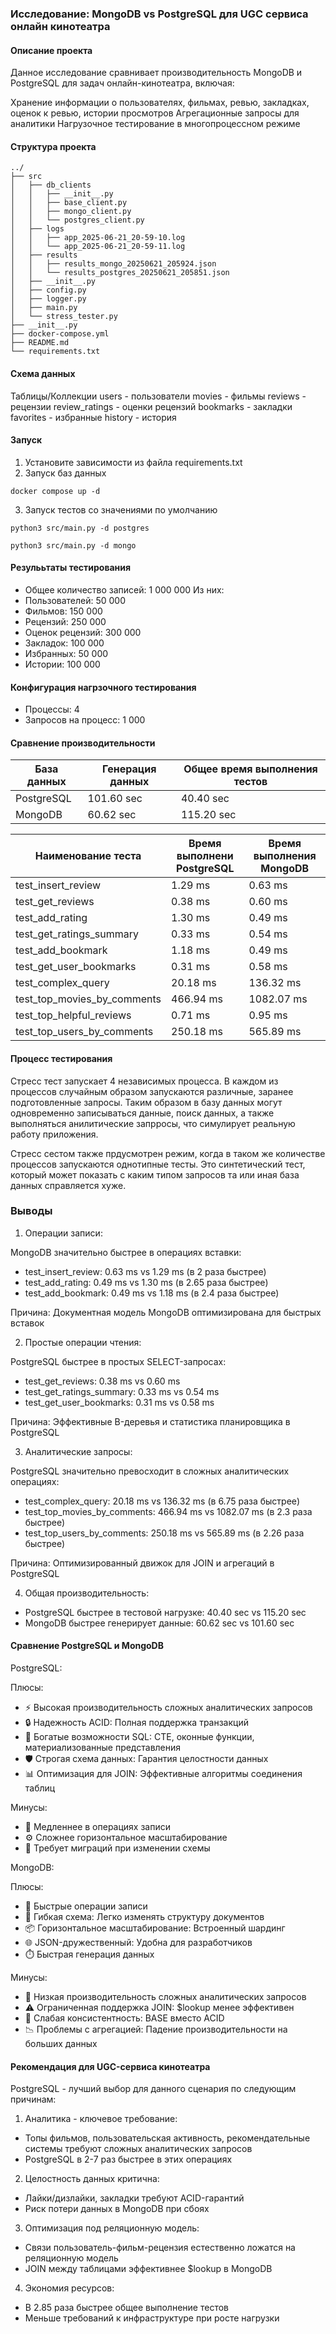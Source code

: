 ### Исследование: MongoDB vs PostgreSQL для UGC сервиса онлайн кинотеатра

#### Описание проекта
Данное исследование сравнивает производительность MongoDB и PostgreSQL для задач онлайн-кинотеатра, включая:

Хранение информации о пользователях, фильмах, ревью, закладках, оценок к ревью, истории просмотров
Агрегационные запросы для аналитики
Нагрузочное тестирование в многопроцессном режиме

#### Структура проекта
```text
../
├── src
│   ├── db_clients
│   │   ├── __init__.py
│   │   ├── base_client.py
│   │   ├── mongo_client.py
│   │   └── postgres_client.py
│   ├── logs
│   │   ├── app_2025-06-21_20-59-10.log
│   │   └── app_2025-06-21_20-59-11.log
│   ├── results
│   │   ├── results_mongo_20250621_205924.json
│   │   └── results_postgres_20250621_205851.json
│   ├── __init__.py
│   ├── config.py
│   ├── logger.py
│   ├── main.py
│   └── stress_tester.py
├── __init__.py
├── docker-compose.yml
├── README.md
└── requirements.txt
```

#### Схема данных
Таблицы/Коллекции
users - пользователи
movies - фильмы
reviews - рецензии
review_ratings - оценки рецензий
bookmarks - закладки
favorites - избранные
history - история

#### Запуск
1. Установите зависимости из файла requirements.txt
2. Запуск баз данных
```shell
docker compose up -d
```
3. Запуск тестов со значениями по умолчанию

```shell
python3 src/main.py -d postgres
```

```shell
python3 src/main.py -d mongo
```
#### Резулььтаты тестирования
- Общее количество записей: 1 000 000
Из них:
- Пользователей: 50 000
- Фильмов: 150 000
- Рецензий: 250 000
- Оценок рецензий: 300 000
- Закладок: 100 000
- Избранных: 50 000
- Истории: 100 000

#### Конфигурация нагрзочного тестирования
- Процессы: 4
- Запросов на процесс: 1 000


#### Сравнение производительности

|База данных|Генерация данных|Общее время выполнения тестов|
|-----------|----------------|-----------------------------|
|PostgreSQL |101.60 sec      |40.40 sec                    |
|MongoDB    |60.62  sec      |115.20 sec                   |


|Наименование теста | Время выполнени PostgreSQL | Время выполнения MongoDB|
|-------------------|----------------------------|-------------------------|
|test_insert_review| 1.29 ms| 0.63 ms |
|test_get_reviews| 0.38 ms| 0.60 ms |
|test_add_rating| 1.30 ms| 0.49 ms |
|test_get_ratings_summary| 0.33 ms|0.54 ms |
|test_add_bookmark| 1.18 ms|  0.49 ms |
|test_get_user_bookmarks| 0.31 ms| 0.58 ms |
|test_complex_query| 20.18 ms| 136.32 ms |
|test_top_movies_by_comments| 466.94 ms| 1082.07 ms |
|test_top_helpful_reviews| 0.71 ms| 0.95 ms |
|test_top_users_by_comments| 250.18 ms| 565.89 ms |

#### Процесс тестирования
Стресс тест запускает 4 независимых процесса. В каждом из процессов случайным образом запускаются различные, заранее подготовленные запросы.
Таким образом в базу данных могут одновременно записываться данные, поиск данных, а также выполняться анилитические запрросы, что симулирует реальную работу приложения.

Стресс сестом также прдусмотрен режим, когда в таком же количестве процессов запускаются однотипные тесты. Это синтетический тест, который может показать с каким типом запросов та или иная база данных справляется хуже.

### Выводы

1. Операции записи:

MongoDB значительно быстрее в операциях вставки:
- test_insert_review: 0.63 ms vs 1.29 ms (в 2 раза быстрее)
- test_add_rating: 0.49 ms vs 1.30 ms (в 2.65 раза быстрее)
- test_add_bookmark: 0.49 ms vs 1.18 ms (в 2.4 раза быстрее)

Причина: Документная модель MongoDB оптимизирована для быстрых вставок

2. Простые операции чтения:

PostgreSQL быстрее в простых SELECT-запросах:

- test_get_reviews: 0.38 ms vs 0.60 ms
- test_get_ratings_summary: 0.33 ms vs 0.54 ms
- test_get_user_bookmarks: 0.31 ms vs 0.58 ms

Причина: Эффективные B-деревья и статистика планировщика в PostgreSQL

3. Аналитические запросы:

PostgreSQL значительно превосходит в сложных аналитических операциях:
- test_complex_query: 20.18 ms vs 136.32 ms (в 6.75 раза быстрее)
- test_top_movies_by_comments: 466.94 ms vs 1082.07 ms (в 2.3 раза быстрее)
- test_top_users_by_comments: 250.18 ms vs 565.89 ms (в 2.26 раза быстрее)

Причина: Оптимизированный движок для JOIN и агрегаций в PostgreSQL

4. Общая производительность:
- PostgreSQL быстрее в тестовой нагрузке: 40.40 sec vs 115.20 sec
- MongoDB быстрее генерирует данные: 60.62 sec vs 101.60 sec

#### Сравнение PostgreSQL и MongoDB
PostgreSQL:

Плюсы:
- ⚡ Высокая производительность сложных аналитических запросов
- 🔒 Надежность ACID: Полная поддержка транзакций
- 🧩 Богатые возможности SQL: CTE, оконные функции, материализованные представления
- 🛡️ Строгая схема данных: Гарантия целостности данных
- 📊 Оптимизация для JOIN: Эффективные алгоритмы соединения таблиц

Минусы:
- 🐢 Медленнее в операциях записи
- ⚙️ Сложнее горизонтальное масштабирование
-  📝 Требует миграций при изменении схемы

MongoDB:

Плюсы:
- 🚀 Быстрые операции записи
- 🧪 Гибкая схема: Легко изменять структуру документов
- 📦 Горизонтальное масштабирование: Встроенный шардинг
- 🌐 JSON-дружественный: Удобна для разработчиков
- ⏱️ Быстрая генерация данных

Минусы:
- 🐌 Низкая производительность сложных аналитических запросов
- ⚠️ Ограниченная поддержка JOIN: $lookup менее эффективен
- 🔄 Слабая консистентность: BASE вместо ACID
- 📉 Проблемы с агрегацией: Падение производительности на больших данных

#### Рекомендация для UGC-сервиса кинотеатра
PostgreSQL - лучший выбор для данного сценария по следующим причинам:
1. Аналитика - ключевое требование:
- Топы фильмов, пользовательская активность, рекомендательные системы требуют сложных аналитических запросов
- PostgreSQL в 2-7 раз быстрее в этих операциях
2. Целостность данных критична:
- Лайки/дизлайки, закладки требуют ACID-гарантий
- Риск потери данных в MongoDB при сбоях
3. Оптимизация под реляционную модель:
- Связи пользователь-фильм-рецензия естественно ложатся на реляционную модель
- JOIN между таблицами эффективнее $lookup в MongoDB
4. Экономия ресурсов:
- В 2.85 раза быстрее общее выполнение тестов
- Меньше требований к инфраструктуре при росте нагрузки